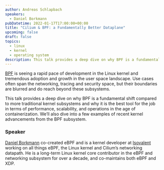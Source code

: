 ```yaml
---
author: Andreas Schlapbach
speakers:
  - Daniel Borkmann
pubDatetime: 2022-01-17T17:00:00+00:00
title: "Cilium & BPF: a Fundamentally Better Dataplane"
upcoming: false
draft: false
topics:
  - linux
  - kernel
  - operating system
description: This talk provides a deep dive on why BPF is a fundamental shift compared to more traditional kernel subsystems and why it is the best tool for the job in terms of performance, scalability, and operations in the age of containerization.
---
```


[BPF](https://ebpf.io/what-is-ebpf#what-is-ebpf) is seeing a rapid pace of development in the Linux kernel and tremendous adoption and growth in the user space landscape. Use cases often span the networking, tracing and security space, but their boundaries are blurred and do reach beyond these subsystems.

This talk provides a deep dive on why BPF is a fundamental shift compared to more traditional kernel subsystems and why it is the best tool for the job in terms of performance, scalability, and operations in the age of containerization. We’ll also dive into a few examples of recent kernel advancements from the BPF subsystem.

### Speaker

[Daniel Borkmann](https://www.linkedin.com/in/borkmann/) co-created eBPF and is a kernel developer at [Isovalent](https://isovalent.com/) working on all things eBPF, the Linux kernel and Cilium’s networking datapath. He is a long-term Linux kernel core contributor in the eBPF and networking subsystem for over a decade, and co-maintains both eBPF and XDP.
